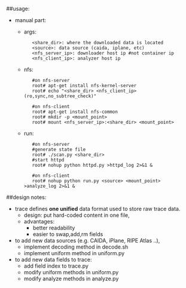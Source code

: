 ##usage:
 * manual part:
   * args:
		
			<share_dir>: where the downloaded data is located
			<source>: data source (caida, iplane, etc)
			<nfs_server_ip>: downloader host ip #not container ip
			<nfs_client_ip>: analyzer host ip
   * nfs:
		
			#on nfs-server
			root# apt-get install nfs-kernel-server
			root# echo "<share_dir>	<nfs_client_ip>(ro,sync,no_subtree_check)"
			
			#on nfs-client
			root# apt-get install nfs-common
			root# mkdir -p <mount_point>
			root# mount <nfs_server_ip>:<share_dir> <mount_point>
   * run:

			#on nfs-server
			#generate state file
			root# ./scan.py <share_dir>
			#start httpd
			root# nohup python httpd.py >httpd_log 2>&1 &
			
			#on nfs-client
			root# nohup python run.py <source> <mount_point> >analyze_log 2>&1 &
		
##design notes:
 * trace defines **one unified** data format used to store raw trace data.
   * design: put hard-coded content in one file,
   * advantages:
     * better readability
     * easier to swap,add,rm fields
 * to add new data sources (e.g. CAIDA, iPlane, RIPE Atlas ..),
   * implement decoding method in decode.sh
   * implement uniform method in uniform.py
 * to add new data fields to trace:
   * add field index to trace.py
   * modify uniform methods in uniform.py
   * modify analyze methods in analyze.py

